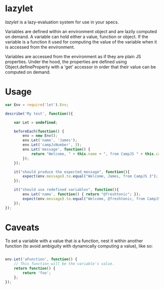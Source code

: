 
# lazylet

*lazylet* is a lazy-evaluation system for use in your specs.

Variables are defined within an environment object and are lazily computed on
demand. A variable can hold either a value, function or object. If the variable
is a function it used for computing the value of the variable when it is
accessed from the environment.

Variables are accessed from the environment as if they are plain JS properties.
Under the hood, the properties are defined using Object.defineProperty with
a 'get' accessor in order that their value can be computed on demand.


# Usage

```javascript
var Env = require('let').Env;

describe('My test', function(){

    var Let = undefined;

    beforeEach(function() {
        env = new Env();
        env.Let('name', 'James');
        env.Let('campJsNumber', 3);
        env.Let('message', function() {
            return "Welcome, " + this.name + ", from CampJS " + this.campJsNumber;
        });
    });

    it("should produce the expected message", function(){
        expect(env.message).to.equal("Welcome, James, from CampJS 3");
    });

    it("should use redefined variables", function(){
        env.Let('name', function() { return "@freshtonic"; });
        expect(env.message).to.equal("Welcome, @freshtonic, from CampJS 3");
    });
});
```

# Caveats

To set a variable with a value that *is* a function, nest it within
another function (to avoid ambiguity with dynamically computing a value), like so:

```javascript

env.Let('aFunction', function() {
    // This function will be the variable's value.
    return function() {
        return 'foo';
    };
});

```
